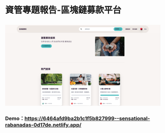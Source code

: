  # 資管專題報告-區塊鏈募款平台 

![](區塊鏈募款系統.png "")
--

### Demo：https://6464afd9ba2b1c1f5b827999--sensational-rabanadas-0d17de.netlify.app/
